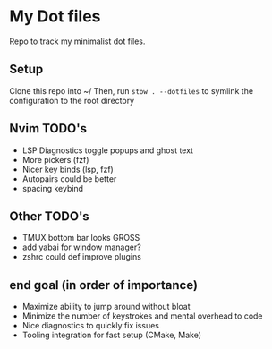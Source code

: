 # My Dot files
Repo to track my minimalist dot files. 

## Setup
Clone this repo into ~/ Then, run `stow . --dotfiles` to symlink the configuration to the root directory

## Nvim TODO's
- LSP Diagnostics toggle popups and ghost text
- More pickers (fzf)
- Nicer key binds (lsp, fzf)
- Autopairs could be better
- spacing keybind

## Other TODO's
- TMUX bottom bar looks GROSS
- add yabai for window manager?
- zshrc could def improve plugins

## end goal (in order of importance)
- Maximize ability to jump around without bloat
- Minimize the number of keystrokes and mental overhead to code
- Nice diagnostics to quickly fix issues
- Tooling integration for fast setup (CMake, Make)
